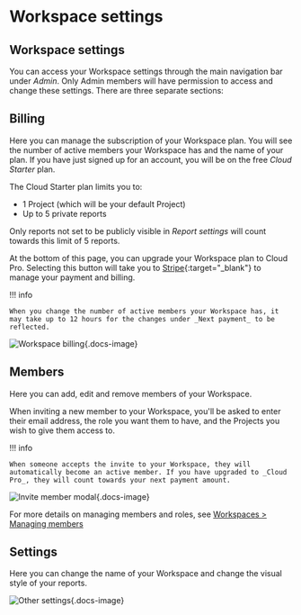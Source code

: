 # Workspace settings

## Workspace settings

You can access your Workspace settings through the main navigation bar under _Admin_. Only Admin members will have permission to access and change these settings. There are three separate sections:

## Billing

Here you can manage the subscription of your Workspace plan. You will see the number of active members your Workspace has and the name of your plan. If you have just signed up for an account, you will be on the free _Cloud Starter_ plan.

The Cloud Starter plan limits you to:

- 1 Project (which will be your default Project)
- Up to 5 private reports

Only reports not set to be publicly visible in _Report settings_ will count towards this limit of 5 reports.

At the bottom of this page, you can upgrade your Workspace plan to Cloud Pro. Selecting this button will take you to [Stripe](https://stripe.com){:target="_blank"} to manage your payment and billing.

!!! info

    When you change the number of active members your Workspace has, it may take up to 12 hours for the changes under _Next payment_ to be reflected.

![Workspace billing](../../../img/tutorials/billing.png){.docs-image}

## Members

Here you can add, edit and remove members of your Workspace.

When inviting a new member to your Workspace, you'll be asked to enter their email address, the role you want them to have, and the Projects you wish to give them access to.

!!! info

    When someone accepts the invite to your Workspace, they will automatically become an active member. If you have upgraded to _Cloud Pro_, they will count towards your next payment amount.


![Invite member modal](../../../img/tutorials/invite-modal.png){.docs-image}

For more details on managing members and roles, see [Workspaces > Managing members](/managing-members)


## Settings

Here you can change the name of your Workspace and change the visual style of your reports.

![Other settings](../../../img/tutorials/workspace-other-settings.png){.docs-image}
